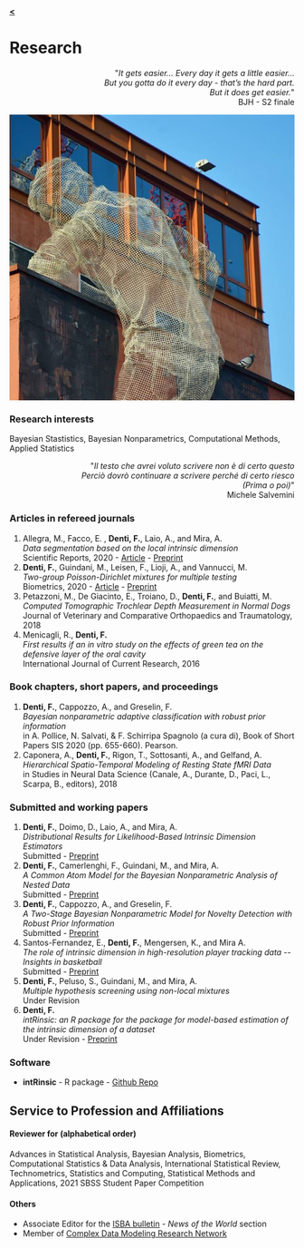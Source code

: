 [**<**](/index)

# Research

<div style="text-align: right"> <p>&quot;<em>It gets easier... Every day it gets a little easier...<br>But you gotta do it every day - that’s the hard part.<br>But it does get easier.</em>&quot;<br> BJH - S2 finale</p>
</div>

<img align="center" src="images/tres4.jpg?raw=true"/>

### Research interests

Bayesian Stastistics, Bayesian Nonparametrics, Computational Methods, Applied Statistics 

<div style="text-align: right"> <p>&quot;<em>Il testo che avrei voluto scrivere non è di certo questo<br>
Perciò dovrò continuare a scrivere perché di certo riesco<br>
(Prima o poi)</em>&quot;<br> Michele Salvemini </p>
</div>

### Articles in refereed journals
1.  Allegra, M., Facco, E.  , **Denti, F.**, Laio, A., and Mira, A.  
*Data segmentation based on the local intrinsic dimension*  
Scientific Reports, 2020 - [Article](https://www.nature.com/articles/s41598-020-72222-0) - [Preprint](https://arxiv.org/abs/1902.10459)
1.  **Denti, F.**, Guindani, M., Leisen, F., Lioji, A., and Vannucci, M.  
*Two-group Poisson-Dirichlet mixtures for multiple testing*  
Biometrics, 2020 - [Article](https://onlinelibrary.wiley.com/doi/10.1111/biom.13314) - [Preprint](pdf/BNPT.pdf)
1.  Petazzoni, M., De Giacinto, E., Troiano, D., **Denti, F.**, and Buiatti, M.  
*Computed Tomographic Trochlear Depth Measurement in Normal Dogs*  
Journal of Veterinary and Comparative Orthopaedics and Traumatology, 2018
1.   Menicagli, R., **Denti, F.**  
*First results if an in vitro study on the effects of green tea on the defensive layer of the oral cavity*  
International Journal of Current Research, 2016  


### Book chapters, short papers, and proceedings
1.  **Denti, F.**, Cappozzo, A., and Greselin, F.    
*Bayesian nonparametric adaptive classification with robust prior information*  
in A. Pollice, N. Salvati, & F. Schirripa Spagnolo (a cura di), Book of Short Papers SIS 2020 (pp. 655-660). Pearson.
1.   Caponera, A., **Denti, F.**, Rigon, T., Sottosanti, A., and Gelfand, A.  
*Hierarchical Spatio-Temporal Modeling of Resting State fMRI Data*  
in Studies in Neural Data Science (Canale, A., Durante, D., Paci, L., Scarpa, B., editors), 2018

### Submitted and working papers
<!---*  **Denti, F.**, Guindani, M., and Shahbaba, B.   -->
<!---*Mixture model as shrinkage prior: the Variance Variable Selectors*  -->
<!---Submitted  -->
1. **Denti, F.**, Doimo, D., Laio, A., and Mira, A.  
*Distributional Results for Likelihood-Based Intrinsic Dimension Estimators*  
Submitted - [Preprint](---)  
1.  **Denti, F.**, Camerlenghi, F., Guindani, M., and Mira, A.  
*A Common Atom Model for the Bayesian Nonparametric Analysis of Nested Data*  
Submitted - [Preprint](https://arxiv.org/abs/2008.07077)
1.  **Denti, F.**, Cappozzo, A., and Greselin, F.  
*A Two-Stage Bayesian Nonparametric Model for Novelty Detection with Robust Prior Information*  
Submitted - [Preprint](https://arxiv.org/abs/2006.09012)
1. Santos-Fernandez, E., **Denti, F.**, Mengersen, K., and Mira A.  
*The role of intrinsic dimension in high-resolution player tracking data -- Insights in basketball*  
Submitted - [Preprint](https://arxiv.org/abs/2002.04148)
1.  **Denti, F.**, Peluso, S., Guindani, M., and Mira, A.  
*Multiple hypothesis screening using non-local mixtures*  
Under Revision  
1. **Denti, F.**  
*intRinsic: an R package for the package for model-based estimation of the intrinsic dimension of a dataset*  
Under Revision - [Preprint](http://arxiv.org/abs/2102.11425)

### Software
* **intRinsic** - R package - [Github Repo](https://github.com/Fradenti/intRinsic) 

## Service to Profession and Affiliations

#### Reviewer for (alphabetical order)
Advances in Statistical Analysis, Bayesian Analysis, Biometrics, Computational Statistics & Data Analysis, International Statistical Review, Technometrics, Statistics and Computing, Statistical Methods and Applications, 2021 SBSS Student Paper Competition

#### Others
+ Associate Editor for the [ISBA bulletin](https://bayesian.org/resources/bulletin/) - *News of the World* section
+ Member of [Complex Data Modeling Research Network](https://midas.mat.uc.cl/network/)



